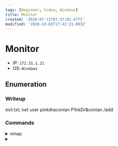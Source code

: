 ```yaml
---
tags: [Beginner, Video, Windows]
title: Monitor
created: '2020-07-11T07:37:02.477Z'
modified: '2020-10-02T17:42:21.003Z'
---
```


# Monitor
- IP: `172.31.1.21`
- OS: `Windows`
## Enumeration
### Writeup
evil.txt; net user pinkdraconian P1nkDr&conian /add
### Commands
<details>
<summary>nmap</summary>

- `nmap -p 1-65535 -T4 -A -v 172.31.1.21`
```

```
</details>

<details>
<summary></summary>

- ``
```

```
</details>
